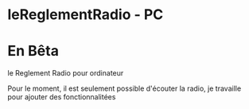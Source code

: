 # leReglementRadio - PC

# En Bêta
le Reglement Radio pour ordinateur

Pour le moment, il est seulement possible d'écouter la radio, je travaille pour ajouter des fonctionnalitées
